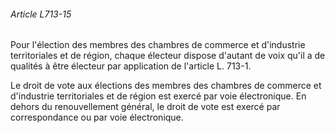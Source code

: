 ###### Article L713-15

Pour l'élection des membres des chambres de commerce et d'industrie territoriales et de région, chaque électeur dispose d'autant de voix qu'il a de qualités à être électeur par application de l'article L. 713-1.

Le droit de vote aux élections des membres des chambres de commerce et d'industrie territoriales et de région est exercé par voie électronique. En dehors du renouvellement général, le droit de vote est exercé par correspondance ou par voie électronique.

